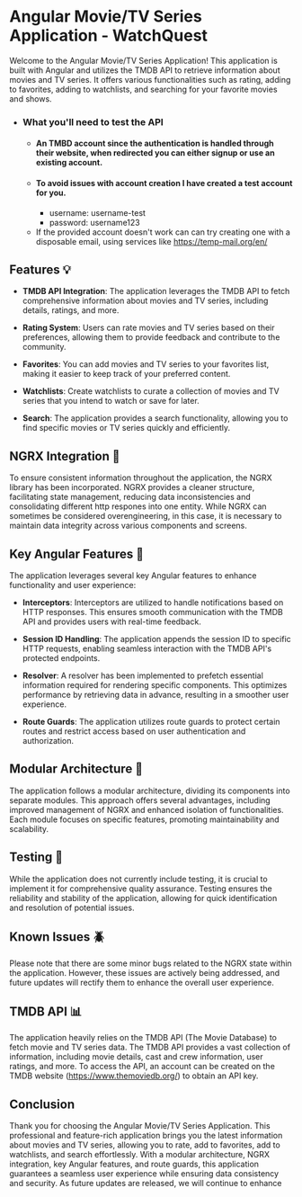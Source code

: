 # Angular Movie/TV Series Application - WatchQuest

Welcome to the Angular Movie/TV Series Application! This application is built with Angular and utilizes the TMDB API to retrieve information about movies and TV series. It offers various functionalities such as rating, adding to favorites, adding to watchlists, and searching for your favorite movies and shows.

- ### What you'll need to test the API
  - #### An TMBD account since the authentication is handled through their website, when redirected you can either signup or use an existing account.
  - #### To avoid issues with account creation I have created a test account for you.
    - username: username-test
    - password: username123
  - If the provided account doesn't work can can try creating one with a disposable email, using services like https://temp-mail.org/en/

## Features :bulb:

- **TMDB API Integration**: The application leverages the TMDB API to fetch comprehensive information about movies and TV series, including details, ratings, and more.

- **Rating System**: Users can rate movies and TV series based on their preferences, allowing them to provide feedback and contribute to the community.

- **Favorites**: You can add movies and TV series to your favorites list, making it easier to keep track of your preferred content.

- **Watchlists**: Create watchlists to curate a collection of movies and TV series that you intend to watch or save for later.

- **Search**: The application provides a search functionality, allowing you to find specific movies or TV series quickly and efficiently.

## NGRX Integration :gem:

To ensure consistent information throughout the application, the NGRX library has been incorporated. NGRX provides a cleaner structure, facilitating state management, reducing data inconsistencies and consolidating different http respones into one entity. While NGRX can sometimes be considered overengineering, in this case, it is necessary to maintain data integrity across various components and screens.

## Key Angular Features :notebook:

The application leverages several key Angular features to enhance functionality and user experience:

- **Interceptors**: Interceptors are utilized to handle notifications based on HTTP responses. This ensures smooth communication with the TMDB API and provides users with real-time feedback.

- **Session ID Handling**: The application appends the session ID to specific HTTP requests, enabling seamless interaction with the TMDB API's protected endpoints.

- **Resolver**: A resolver has been implemented to prefetch essential information required for rendering specific components. This optimizes performance by retrieving data in advance, resulting in a smoother user experience.

- **Route Guards**: The application utilizes route guards to protect certain routes and restrict access based on user authentication and authorization.

## Modular Architecture :triangular_ruler:

The application follows a modular architecture, dividing its components into separate modules. This approach offers several advantages, including improved management of NGRX and enhanced isolation of functionalities. Each module focuses on specific features, promoting maintainability and scalability.

## Testing :microscope:

While the application does not currently include testing, it is crucial to implement it for comprehensive quality assurance. Testing ensures the reliability and stability of the application, allowing for quick identification and resolution of potential issues.

## Known Issues :beetle:

Please note that there are some minor bugs related to the NGRX state within the application. However, these issues are actively being addressed, and future updates will rectify them to enhance the overall user experience.

## TMDB API :bar_chart:

The application heavily relies on the TMDB API (The Movie Database) to fetch movie and TV series data. The TMDB API provides a vast collection of information, including movie details, cast and crew information, user ratings, and more. To access the API, an account can be created on the TMDB website (https://www.themoviedb.org/) to obtain an API key.

## Conclusion

Thank you for choosing the Angular Movie/TV Series Application. This professional and feature-rich application brings you the latest information about movies and TV series, allowing you to rate, add to favorites, add to watchlists, and search effortlessly. With a modular architecture, NGRX integration, key Angular features, and route guards, this application guarantees a seamless user experience while ensuring data consistency and security. As future updates are released, we will continue to enhance
